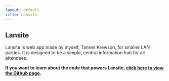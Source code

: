 ```yaml
---
layout: default
title: Lansite
---
```

## Lansite

Lansite is web app made by myself, Tanner Krewson, for smaller LAN parties. It is designed to be a simple, central information hub for all attendees.

**If you want to learn about the code that powers Lansite, [click here to view the Github page](https://github.com/tannerkrewson/Lansite).**
